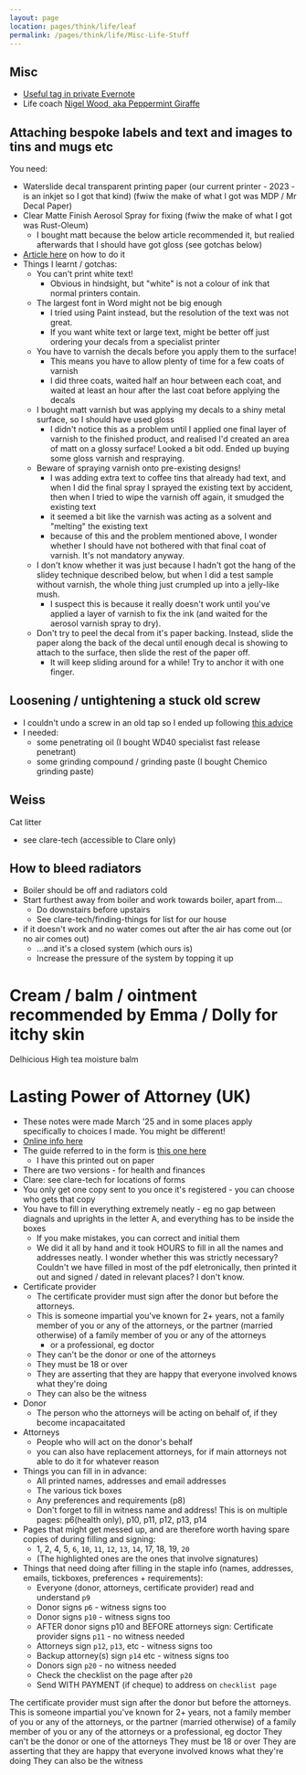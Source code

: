 ```yaml
---
layout: page
location: pages/think/life/leaf
permalink: /pages/think/life/Misc-Life-Stuff
---
```



## Misc

- [Useful tag in private Evernote](https://www.evernote.com/client/web?login=true#?an=true&n=7ae17d68-c956-43fd-841f-a3daba3b85ef&query=tag%1FUseful%1FtagGuid%3A445d553a-0d3d-80ce-5f4e-641a12368bae%1Eview%3AVIEW%2FALL_NOTES&)
- Life coach [Nigel Wood, aka Peppermint Giraffe](https://www.peppermintgiraffe.co.uk/about-nigel-wood-coach)

## Attaching bespoke labels and text and images to tins and mugs etc

You need:

- Waterslide decal transparent printing paper (our current printer - 2023 - is an inkjet so I got that kind) (fwiw the make of what I got was MDP / Mr Decal Paper)
- Clear Matte Finish Aerosol Spray for fixing (fwiw the make of what I got was Rust-Oleum)
  - I bought matt because the below article recommended it, but realied afterwards that I should have got gloss (see gotchas below)
- [Article here](http://bydreamsfactory.com/2013/05/all-about-waterslide-decal-paper.html/) on how to do it
- Things I learnt / gotchas:
  - You can't print white text!
    - Obvious in hindsight, but "white" is not a colour of ink that normal printers contain.
  - The largest font in Word might not be big enough
    - I tried using Paint instead, but the resolution of the text was not great.
    - If you want white text or large text, might be better off just ordering your decals from a specialist printer
  - You have to varnish the decals before you apply them to the surface!
    - This means you have to allow plenty of time for a few coats of varnish
    - I did three coats, waited half an hour between each coat, and waited at least an hour after the last coat before applying the decals
  - I bought matt varnish but was applying my decals to a shiny metal surface, so I should have used gloss
    - I didn't notice this as a problem until I applied one final layer of varnish to the finished product, and realised I'd created an area of matt on a glossy surface! Looked a bit odd. Ended up buying some gloss varnish and respraying.
  - Beware of spraying varnish onto pre-existing designs!
    - I was adding extra text to coffee tins that already had text, and when I did the final spray I sprayed the existing text by accident, then when I tried to wipe the varnish off again, it smudged the existing text 
    - it seemed a bit like the varnish was acting as a solvent and "melting" the existing text
    - because of this and the problem mentioned above, I wonder whether I should have not bothered with that final coat of varnish. It's not mandatory anyway.
  - I don't know whether it was just because I hadn't got the hang of the slidey technique described below, but when I did a test sample without varnish, the whole thing just crumpled up into a jelly-like mush.
    - I suspect this is because it really doesn't work until you've applied a layer of varnish to fix the ink (and waited for the aerosol varnish spray to dry).
  - Don't try to peel the decal from it's paper backing. Instead, slide the paper along the back of the decal until enough decal is showing to attach to the surface, then slide the rest of the paper off.
    - It will keep sliding around for a while! Try to anchor it with one finger.

## Loosening / untightening a stuck old screw

- I couldn't undo a screw in an old tap so I ended up following [this advice](https://www.familyhandyman.com/project/how-to-remove-a-stuck-screw/) 
- I needed: 
  - some penetrating oil (I bought WD40 specialist fast release penetrant)
  - some grinding compound / grinding paste (I bought Chemico grinding paste)

## Weiss
Cat litter
- see clare-tech (accessible to Clare only)

## How to bleed radiators

- Boiler should be off and radiators cold
- Start furthest away from boiler and work towards boiler, apart from...
  - Do downstairs before upstairs
  - See clare-tech/finding-things for list for our house
- if it doesn't work and no water comes out after the air has come out (or no air comes out)
  - ...and it's a closed system (which ours is)
  - Increase the pressure of the system by topping it up

# Cream / balm / ointment recommended by Emma / Dolly for itchy skin

Delhicious High tea moisture balm

# Lasting Power of Attorney (UK)

- These notes were made March '25 and in some places apply specifically to choices I made. You might be different!
- [Online info here](https://www.gov.uk/power-of-attorney)
- The guide referred to in the form is [this one here](https://www.gov.uk/government/publications/register-a-lasting-power-of-attorney/lp13-register-your-lasting-power-of-attorney-a-guide-web-version)
  - I have this printed out on paper
- There are two versions - for health and finances
- Clare: see clare-tech for locations of forms
- You only get one copy sent to you once it's registered - you can choose who gets that copy
- You have to fill in everything extremely neatly - eg no gap between diagnals and uprights in the letter A, and everything has to be inside the boxes
  - If you make mistakes, you can correct and initial them
  - We did it all by hand and it took HOURS to fill in all the names and addresses neatly. I wonder whether this was strictly necessary? Couldn't we have filled in most of the pdf eletronically, then printed it out and signed / dated in relevant places? I don't know.
- Certificate provider
  - The certificate provider must sign after the donor but before the attorneys.
  - This is someone impartial you've known for 2+ years, not a family member of you or any of the attorneys, or the partner (married otherwise) of a family member of you or any of the attorneys
    - or a professional, eg doctor
  - They can't be the donor or one of the attorneys
  - They must be 18 or over
  - They are asserting that they are happy that everyone involved knows what they're doing
  - They can also be the witness
- Donor
  - The person who the attorneys will be acting on behalf of, if they become incapacaitated
- Attorneys
  - People who will act on the donor's behalf
  - you can also have replacement attorneys, for if main attorneys not able to do it for whatever reason 
- Things you can fill in in advance:
  - All printed names, addresses and email addresses
  - The various tick boxes
  - Any preferences and requirements (p8)
  - Don't forget to fill in witness name and address! This is on multiple pages: p6(health only), p10, p11, p12, p13, p14
- Pages that might get messed up, and are therefore worth having spare copies of during filling and signing:
  - 1, 2, 4, 5, `6`, `10`, `11`, `12`, `13`, `14`, 17, 18, 19, `20`
  - (The highlighted ones are the ones that involve signatures)
- Things that need doing after filling in the staple info (names, addresses, emails, tickboxes, preferences + requirements):
  - Everyone (donor, attorneys, certificate provider) read and understand `p9`
  - Donor signs `p6` - witness signs too
  - Donor signs `p10` - witness signs too
  - AFTER donor signs p10 and BEFORE attorneys sign: Certificate provider signs `p11` - no witness needed
  - Attorneys sign `p12`, `p13`, etc - witness signs too
  - Backup attorney(s) sign `p14` etc - witness signs too
  - Donors sign `p20` - no witness needed
  - Check the checklist on the page after `p20`
  - Send WITH PAYMENT (if cheque) to address on `checklist page`


The certificate provider must sign after the donor but before the attorneys.
This is someone impartial you've known for 2+ years, not a family member of you or any of the attorneys, or the partner (married otherwise) of a family member of you or any of the attorneys
or a professional, eg doctor
They can't be the donor or one of the attorneys
They must be 18 or over
They are asserting that they are happy that everyone involved knows what they're doing
They can also be the witness